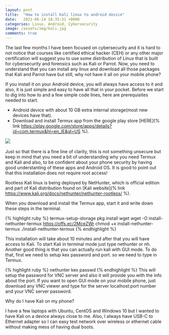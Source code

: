 ```yaml
---
layout: post
title:  "How to install Kali linux to android device"
date:   2021-06-14 18:35:31 +0000
categories: Linux, Android, Cybersecurity
image: /assets/img/kali.jpg
comments: true
---
```

The last few months I have been focused on cybersecurity and it is hard to not notice that courses like certified ethical hacker (CEH) or any other major certification will suggest you to use some distribution of Linux that is built for cybersecurity and forensics such as Kali or Parrot. Now, you need to understand that you can install any linux and download all those packages that Kali and Parrot have but still, why not have it all on your mobile phone?

 
If you install it on your Android device, you will always have access to it and also, it is just simple and easy to have all that in your pocket. Before we start to dig into how to and a few simple code lines, here are prerequisites needed to start.
 
- Android device with about 10 GB extra internal storage(most new devices have that).
- Download and install Termux app from the google play store [HERE](% link https://play.google.com/store/apps/details?id=com.termux&hl=en_IE&gl=US %).


<img src="{{ page.image }}">
<br><br>
Just so that there is a fine line of clarity, this is not something unsecure but keep in mind that you need a bit of understanding why you need Termux and Kali and also, to be confident about your phone security by having good understanting of these apps and Android OS. It is good to point out that this installation does not require root access!

Rootless Kali linux is being deployed by NetHunter, which is official edition and part of Kali distribution found on [Kali website](% link https://www.kali.org/docs/nethunter/nethunter-rootless/ %).


When you download and install the Termux app, start it and write down these steps in the terminal. 

{% highlight ruby %}
termux-setup-storage
pkg install wget
wget -O install-nethunter-termux https://offs.ec/2MceZWr
chmod +x install-nethunter-termux
./install-nethunter-termux
{% endhighlight %}

This installation will take about 10 minutes and after that you will have access to Kali. To start Kali in terminal mode just type nethunter or nh.
Another good thing is that you can actually run kali with GUI mode. To do that, first we need to setup kex password and port. so we need to type in Termux.

{% highlight ruby %}
nethunter kex passwd
{% endhighlight %}
This will setup the password for VNC server and also it will provide you with the info about the port. If you want to open GUI mode on your mobile phone, just download any VNC viewer and type for the server localhost:port number and your VNC server password.

Why do I have Kali on my phone? 

I have a few laptops with Ubuntu, CentOS and Windows 10 but I wanted to have Kali on a device always close to me. Also, I always have USB-C to Ethernet adapter so I can easy test network over wireless or ethernet cable without making mess of having dual boots.

